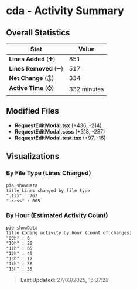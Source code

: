 # cda - Activity Summary 

## Overall Statistics

| Stat                   | Value                                                             |
| ---------------------- | ----------------------------------------------------------------- |
| **Lines Added** (➕)   | 851                                          |
| **Lines Removed** (➖) | 517                                        |
| **Net Change** (↕)    | 334                |
| **Active Time** (⌚)   | 332 minutes |


## Modified Files
- **RequestEditModal.tsx** (+436, -214)
- **RequestEditModal.scss** (+318, -287)
- **RequestEditModal.test.tsx** (+97, -16)

## Visualizations

### By File Type (Lines Changed)

```mermaid
pie showData
title Lines changed by file type
".tsx" : 763
".scss" : 605
```

### By Hour (Estimated Activity Count)

```mermaid
pie showData
title Coding activity by hour (count of changes)
"09h" : 6
"10h" : 28
"11h" : 65
"12h" : 49
"13h" : 17
"14h" : 36
"15h" : 35
```


> **Last Updated:** 27/03/2025, 15:37:22